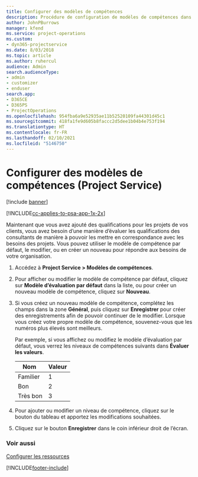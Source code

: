 ```yaml
---
title: Configurer des modèles de compétences
description: Procédure de configuration de modèles de compétences dans Project Service
author: JohnPBurrows
manager: kfend
ms.service: project-operations
ms.custom:
- dyn365-projectservice
ms.date: 8/03/2018
ms.topic: article
ms.author: ruhercul
audience: Admin
search.audienceType:
- admin
- customizer
- enduser
search.app:
- D365CE
- D365PS
- ProjectOperations
ms.openlocfilehash: 954fba6a9e52935ae11b52520109fa44301d45c1
ms.sourcegitcommit: 418fa1fe9d605b8faccc2d5dee1b04b4e753f194
ms.translationtype: HT
ms.contentlocale: fr-FR
ms.lasthandoff: 02/10/2021
ms.locfileid: "5146750"
---
```

# <a name="set-up-proficiency-models-project-service"></a>Configurer des modèles de compétences (Project Service)

[!include [banner](../includes/psa-now-project-operations.md)]

[!INCLUDE[cc-applies-to-psa-app-1x-2x](../includes/cc-applies-to-psa-app-1x-2x.md)]

Maintenant que vous avez ajouté des qualifications pour les projets de vos clients, vous avez besoin d’une manière d’évaluer les qualifications des consultants de manière à pouvoir les mettre en correspondance avec les besoins des projets. Vous pouvez utiliser le modèle de compétence par défaut, le modifier, ou en créer un nouveau pour répondre aux besoins de votre organisation.  
  
1.  Accédez à **Project Service > Modèles de compétences**.  
  
2.  Pour afficher ou modifier le modèle de compétence par défaut, cliquez sur **Modèle d’évaluation par défaut** dans la liste, ou pour créer un nouveau modèle de compétence, cliquez sur **Nouveau**.  
  
3.  Si vous créez un nouveau modèle de compétence, complétez les champs dans la zone **Général**, puis cliquez sur **Enregistrer** pour créer des enregistrements afin de pouvoir continuer de le modifier. Lorsque vous créez votre propre modèle de compétence, souvenez-vous que les numéros plus élevés sont meilleurs.  
  
     Par exemple, si vous affichez ou modifiez le modèle d’évaluation par défaut, vous verrez les niveaux de compétences suivants dans **Évaluer les valeurs**.  
  
    |Nom |Valeur|  
    |----------|-----------|  
    |Familier|1|  
    |Bon|2|  
    |Très bon|3|  
  
4.  Pour ajouter ou modifier un niveau de compétence, cliquez sur le bouton du tableau et apportez les modifications souhaitées.  
  
5.  Cliquez sur le bouton **Enregistrer** dans le coin inférieur droit de l’écran.  
  
### <a name="see-also"></a>Voir aussi  
 [Configurer les ressources](../psa/set-up-resources.md)


[!INCLUDE[footer-include](../includes/footer-banner.md)]
